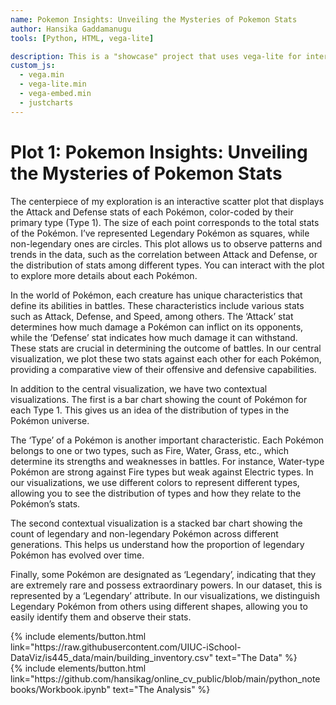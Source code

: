 ```yaml
---
name: Pokemon Insights: Unveiling the Mysteries of Pokemon Stats
author: Hansika Gaddamanugu
tools: [Python, HTML, vega-lite]

description: This is a "showcase" project that uses vega-lite for interactive viz!
custom_js:
  - vega.min
  - vega-lite.min
  - vega-embed.min
  - justcharts
---
```



# Plot 1: Pokemon Insights: Unveiling the Mysteries of Pokemon Stats

The centerpiece of my exploration is an interactive scatter plot that displays the Attack and Defense stats of each Pokémon, color-coded by their primary type (Type 1). The size of each point corresponds to the total stats of the Pokémon. I’ve represented Legendary Pokémon as squares, while non-legendary ones are circles. This plot allows us to observe patterns and trends in the data, such as the correlation between Attack and Defense, or the distribution of stats among different types. You can interact with the plot to explore more details about each Pokémon.

In the world of Pokémon, each creature has unique characteristics that define its abilities in battles. These characteristics include various stats such as Attack, Defense, and Speed, among others. The ‘Attack’ stat determines how much damage a Pokémon can inflict on its opponents, while the ‘Defense’ stat indicates how much damage it can withstand. These stats are crucial in determining the outcome of battles. In our central visualization, we plot these two stats against each other for each Pokémon, providing a comparative view of their offensive and defensive capabilities.

<vegachart schema-url="{{ site.baseurl }}/assets/json/interactive_chart.json" style="width: 100%"></vegachart>

In addition to the central visualization, we have two contextual visualizations. The first is a bar chart showing the count of Pokémon for each Type 1. This gives us an idea of the distribution of types in the Pokémon universe.

The ‘Type’ of a Pokémon is another important characteristic. Each Pokémon belongs to one or two types, such as Fire, Water, Grass, etc., which determine its strengths and weaknesses in battles. For instance, Water-type Pokémon are strong against Fire types but weak against Electric types. In our visualizations, we use different colors to represent different types, allowing you to see the distribution of types and how they relate to the Pokémon’s stats.

<vegachart schema-url="{{ site.baseurl }}/assets/json/bar_chart.json" style="width: 100%"></vegachart>

The second contextual visualization is a stacked bar chart showing the count of legendary and non-legendary Pokémon across different generations. This helps us understand how the proportion of legendary Pokémon has evolved over time.

Finally, some Pokémon are designated as ‘Legendary’, indicating that they are extremely rare and possess extraordinary powers. In our dataset, this is represented by a ‘Legendary’ attribute. In our visualizations, we distinguish Legendary Pokémon from others using different shapes, allowing you to easily identify them and observe their stats.

<vegachart schema-url="{{ site.baseurl }}/assets/json/stacked_chart.json" style="width: 100%"></vegachart>


<!-- these are written in a combo of html and liquid --> 

<div class="left">
{% include elements/button.html link="https://raw.githubusercontent.com/UIUC-iSchool-DataViz/is445_data/main/building_inventory.csv" text="The Data" %}
</div>

<div class="right">
{% include elements/button.html link="https://github.com/hansikag/online_cv_public/blob/main/python_notebooks/Workbook.ipynb" text="The Analysis" %}
</div>